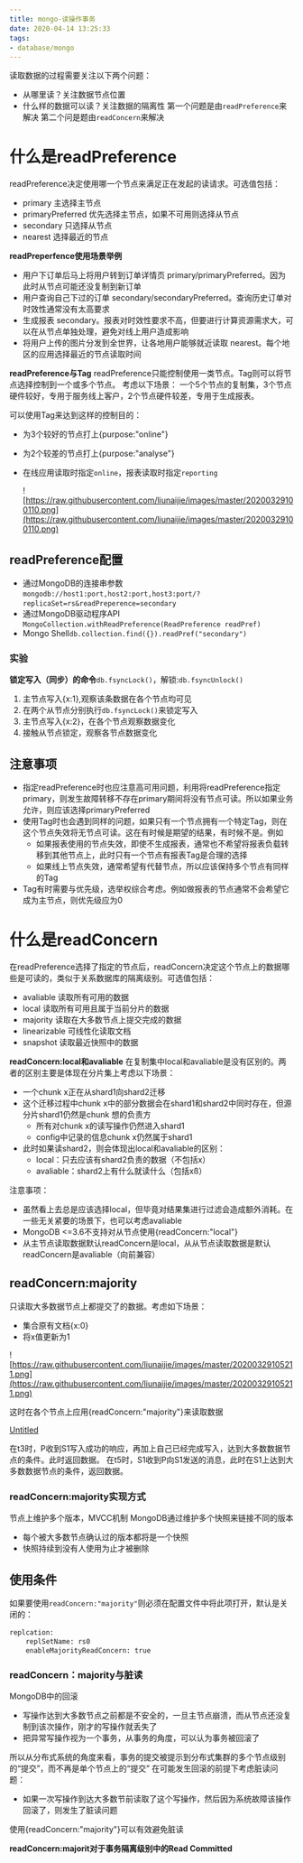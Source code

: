 ```yaml
---
title: mongo-读操作事务
date: 2020-04-14 13:25:33
tags: 
- database/mongo
---
```


读取数据的过程需要关注以下两个问题：

-   从哪里读？关注数据节点位置
-   什么样的数据可以读？关注数据的隔离性 第一个问题是由`readPreference`来解决 第二个问是题由`readConcern`来解决

# 什么是readPreference

readPreference决定使用哪一个节点来满足正在发起的读请求。可选值包括：

-   primary 主选择主节点
-   primaryPreferred 优先选择主节点，如果不可用则选择从节点
-   secondary 只选择从节点
-   nearest 选择最近的节点

**readPreperfence使用场景举例**

-   用户下订单后马上将用户转到订单详情页 primary/primaryPreferred。因为此时从节点可能还没复制到新订单
-   用户查询自己下过的订单 secondary/secondaryPreferred。查询历史订单对时效性通常没有太高要求
-   生成报表 secondary。报表对时效性要求不高，但要进行计算资源需求大，可以在从节点单独处理，避免对线上用户造成影响
-   将用户上传的图片分发到全世界，让各地用户能够就近读取 nearest。每个地区的应用选择最近的节点读取时间

**readPreference与Tag** readPreference只能控制使用一类节点。Tag则可以将节点选择控制到一个或多个节点。 考虑以下场景： 一个5个节点的复制集，3个节点硬件较好，专用于服务线上客户，2个节点硬件较差，专用于生成报表。

可以使用Tag来达到这样的控制目的：

-   为3个较好的节点打上{purpose:"online"}
    
-   为2个较差的节点打上{purpose:"analyse"}
    
-   在线应用读取时指定`online`，报表读取时指定`reporting`
    
    ![https://raw.githubusercontent.com/liunaijie/images/master/20200329100110.png](https://raw.githubusercontent.com/liunaijie/images/master/20200329100110.png)
    

## readPreference配置

-   通过MongoDB的连接串参数`mongodb://host1:port,host2:port,host3:port/?replicaSet=rs&readPreperence=secondary`
-   通过MongoDB驱动程序API `MongoCollection.withReadPreference(ReadPreference readPref)`
-   Mongo Shell`db.collection.find({}).readPref("secondary")`

### 实验

**锁定写入（同步）的命令**`db.fsyncLock()`，解锁:`db.fsyncUnlock()`

1.  主节点写入{x:1},观察该条数据在各个节点均可见
2.  在两个从节点分别执行`db.fsyncLock()`来锁定写入
3.  主节点写入{x:2}，在各个节点观察数据变化
4.  接触从节点锁定，观察各节点数据变化

## 注意事项

-   指定readPreference时也应注意高可用问题，利用将readPreference指定primary，则发生故障转移不存在primary期间将没有节点可读。所以如果业务允许，则应该选择primaryPreferred
-   使用Tag时也会遇到同样的问题，如果只有一个节点拥有一个特定Tag，则在这个节点失效将无节点可读。这在有时候是期望的结果，有时候不是。例如
    -   如果报表使用的节点失效，即使不生成报表，通常也不希望将报表负载转移到其他节点上，此时只有一个节点有报表Tag是合理的选择
    -   如果线上节点失效，通常希望有代替节点，所以应该保持多个节点有同样的Tag
-   Tag有时需要与优先级，选举权综合考虑。例如做报表的节点通常不会希望它成为主节点，则优先级应为0

# 什么是readConcern

在readPreference选择了指定的节点后，readConcern决定这个节点上的数据哪些是可读的，类似于关系数据库的隔离级别。可选值包括：

-   avaliable 读取所有可用的数据
-   local 读取所有可用且属于当前分片的数据
-   majority 读取在大多数节点上提交完成的数据
-   linearizable 可线性化读取文档
-   snapshot 读取最近快照中的数据

**readConcern:local和avaliable** 在复制集中local和avaliable是没有区别的。两者的区别主要是体现在分片集上考虑以下场景：

-   一个chunk x正在从shard1向shard2迁移
-   这个迁移过程中chunk x中的部分数据会在shard1和shard2中同时存在，但源分片shard1仍然是chunk 想的负责方
    -   所有对chunk x的读写操作仍然进入shard1
    -   config中记录的信息chunk x仍然属于shard1
-   此时如果读shard2，则会体现出local和avaliable的区别：
    -   local：只去应该有shard2负责的数据（不包括x）
    -   avaliable：shard2上有什么就读什么（包括xß）

注意事项：

-   虽然看上去总是应该选择local，但毕竟对结果集进行过滤会造成额外消耗。在一些无关紧要的场景下，也可以考虑avaliable
-   MongoDB <=3.6不支持对从节点使用{readConcern:"local"}
-   从主节点读取数据默认readConcern是local，从从节点读取数据是默认readConcern是avaliable（向前兼容）

## readConcern:majority

只读取大多数据节点上都提交了的数据。考虑如下场景：

-   集合原有文档{x:0}
-   将x值更新为1

![https://raw.githubusercontent.com/liunaijie/images/master/20200329105211.png](https://raw.githubusercontent.com/liunaijie/images/master/20200329105211.png)

这时在各个节点上应用{readConcern:"majority"}来读取数据

[Untitled](https://www.notion.so/2539180bd8f8419d897b8813bb152740)

在t3时，P收到S1写入成功的响应，再加上自己已经完成写入，达到大多数数据节点的条件。此时返回数据。 在t5时，S1收到P向S1发送的消息，此时在S1上达到大多数数据节点的条件，返回数据。

### readConcern:majority实现方式

节点上维护多个版本，MVCC机制 MongoDB通过维护多个快照来链接不同的版本

-   每个被大多数节点确认过的版本都将是一个快照
-   快照持续到没有人使用为止才被删除

## 使用条件

如果要使用`readConcern:"majority"`则必须在配置文件中将此项打开，默认是关闭的：

```
replcation:
    replSetName: rs0
    enableMajorityReadConcern: true

```

### readConcern：majority与脏读

MongoDB中的回滚

-   写操作达到大多数节点之前都是不安全的，一旦主节点崩溃，而从节点还没复制到该次操作，刚才的写操作就丢失了
-   把异常写操作视为一个事务，从事务的角度，可以认为事务被回滚了

所以从分布式系统的角度来看，事务的提交被提示到分布式集群的多个节点级别的“提交”，而不再是单个节点上的“提交” 在可能发生回滚的前提下考虑脏读问题：

-   如果一次写操作到达大多数节前读取了这个写操作，然后因为系统故障该操作回滚了，则发生了脏读问题

使用{readConcern:"majority"}可以有效避免脏读

**readConcern:majorit对于事务隔离级别中的Read Committed**